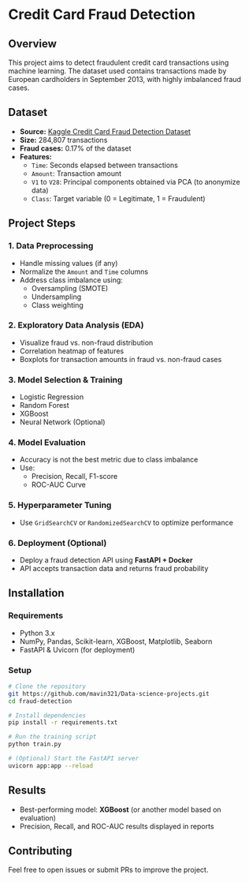 # Credit Card Fraud Detection

## Overview
This project aims to detect fraudulent credit card transactions using machine learning. The dataset used contains transactions made by European cardholders in September 2013, with highly imbalanced fraud cases.

## Dataset
- **Source:** [Kaggle Credit Card Fraud Detection Dataset](https://www.kaggle.com/mlg-ulb/creditcardfraud)
- **Size:** 284,807 transactions
- **Fraud cases:** 0.17% of the dataset
- **Features:**
  - `Time`: Seconds elapsed between transactions
  - `Amount`: Transaction amount
  - `V1` to `V28`: Principal components obtained via PCA (to anonymize data)
  - `Class`: Target variable (0 = Legitimate, 1 = Fraudulent)

## Project Steps
### 1. Data Preprocessing
- Handle missing values (if any)
- Normalize the `Amount` and `Time` columns
- Address class imbalance using:
  - Oversampling (SMOTE)
  - Undersampling
  - Class weighting

### 2. Exploratory Data Analysis (EDA)
- Visualize fraud vs. non-fraud distribution
- Correlation heatmap of features
- Boxplots for transaction amounts in fraud vs. non-fraud cases

### 3. Model Selection & Training
- Logistic Regression
- Random Forest
- XGBoost
- Neural Network (Optional)

### 4. Model Evaluation
- Accuracy is not the best metric due to class imbalance
- Use:
  - Precision, Recall, F1-score
  - ROC-AUC Curve

### 5. Hyperparameter Tuning
- Use `GridSearchCV` or `RandomizedSearchCV` to optimize performance

### 6. Deployment (Optional)
- Deploy a fraud detection API using **FastAPI + Docker**
- API accepts transaction data and returns fraud probability

## Installation
### Requirements
- Python 3.x
- NumPy, Pandas, Scikit-learn, XGBoost, Matplotlib, Seaborn
- FastAPI & Uvicorn (for deployment)

### Setup
```bash
# Clone the repository
git https://github.com/mavin321/Data-science-projects.git
cd fraud-detection

# Install dependencies
pip install -r requirements.txt

# Run the training script
python train.py

# (Optional) Start the FastAPI server
uvicorn app:app --reload
```

## Results
- Best-performing model: **XGBoost** (or another model based on evaluation)
- Precision, Recall, and ROC-AUC results displayed in reports

## Contributing
Feel free to open issues or submit PRs to improve the project.



